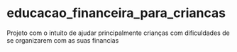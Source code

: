 # educacao_financeira_para_criancas
Projeto com o intuito de ajudar principalmente crianças com dificuldades de se organizarem com as suas financias
